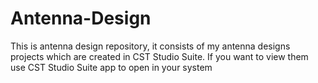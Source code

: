 # Antenna-Design
This is antenna design repository, it consists of my antenna designs projects which are created in CST Studio Suite. If you want to view them use CST Studio Suite app to open in your system
